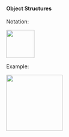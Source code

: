 <link rel="stylesheet" href="{{baseUrl}}/css/textbook.css">

<div class="website-content">

#### Object Structures

<div id="main">

Notation:

<img src="{{baseUrl}}/uml/objectDiagrams/objectStructures/introduction/images/notation.png" height="75" />
<p/>

<tip-box>

Example:

<img src="{{baseUrl}}/uml/objectDiagrams/objectStructures/introduction/images/professorStudent.png" height="150" />
<p/>

</tip-box>

<!-- extras ------------------------------------------------------------------------------------ -->

<panel header=":paperclip: Extras" expandable type="seamless" expanded>

  <panel header=":mortar_board: Learning Outcomes" expandable type="seamless">
    <include src="exercises.md" />
  </panel>

  <panel header=":package: Resources" expandable type="seamless">
    <include src="resources.md" />
  </panel>

</panel>

</div>
</div>
